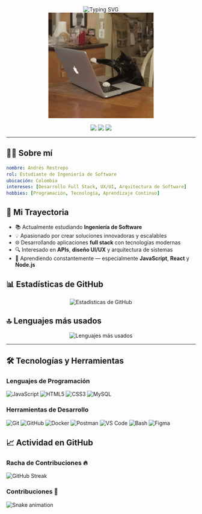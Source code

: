 <div align="center">
  <img src="https://readme-typing-svg.herokuapp.com?font=Fira+Code&size=32&duration=3000&pause=1000&color=36BCF7FF&center=true&vCenter=true&width=600&lines=¡Hola,+Soy+Andrés!+👋;Full+Stack+Developer+💻;Software+Engineering+Student+🎓" alt="Typing SVG"/>
</div>

<div align="center">
  <img src="img/cat _working.gif" height="280" alt="Developer Cat" />
</div>

<p align="center">
  <a href="proximamente"><img src="https://img.shields.io/badge/Portfolio-FF5722?style=for-the-badge&logo=todoist&logoColor=white"/></a>
  <a href="mailto:arestreporamirez3@gmail.com"><img src="https://img.shields.io/badge/Gmail-D14836?style=for-the-badge&logo=gmail&logoColor=white"/></a>
  <a href="proximamente"><img src="https://img.shields.io/badge/LinkedIn-0077B5?style=for-the-badge&logo=linkedin&logoColor=white"/></a>
</p>

---

## 👨‍💻 Sobre mí

```yaml
nombre: Andrés Restrepo
rol: Estudiante de Ingeniería de Software
ubicación: Colombia
intereses: [Desarrollo Full Stack, UX/UI, Arquitectura de Software]
hobbies: [Programación, Tecnología, Aprendizaje Continuo]
```

## 🚀 Mi Trayectoria

- 📚 Actualmente estudiando **Ingeniería de Software**
- 💡 Apasionado por crear soluciones innovadoras y escalables
- 🌐 Desarrollando aplicaciones **full stack** con tecnologías modernas
- 🔍 Interesado en **APIs**, **diseño UI/UX** y arquitectura de sistemas
- 🌱 Aprendiendo constantemente — especialmente **JavaScript**, **React** y **Node.js**

## 📊 Estadísticas de GitHub

<p align="center">
  <img height="180em" src="https://github-readme-stats-git-masterrstaa-rickstaa.vercel.app/api?username=AndresRestrepoDev&show_icons=true&theme=tokyonight&include_all_commits=true&count_private=true&hide=stars" alt="Estadísticas de GitHub"/>
</p>

## 🔝 Lenguajes más usados

<p align="center">
  <img height="180em" src="https://github-readme-stats.vercel.app/api/top-langs/?username=AndresRestrepoDev&layout=compact&langs_count=6&theme=tokyonight" alt="Lenguajes más usados"/>
</p>

---

## 🛠️ Tecnologías y Herramientas

### Lenguajes de Programación

![JavaScript](https://img.shields.io/badge/JavaScript-F7DF1E?style=for-the-badge&logo=javascript&logoColor=black)
![HTML5](https://img.shields.io/badge/HTML5-E34F26?style=for-the-badge&logo=html5&logoColor=white)
![CSS3](https://img.shields.io/badge/CSS3-1572B6?style=for-the-badge&logo=css3&logoColor=white)
![MySQL](https://img.shields.io/badge/MySQL-00000F?style=for-the-badge&logo=mysql&logoColor=white)

### Herramientas de Desarrollo

![Git](https://img.shields.io/badge/Git-F05032?style=for-the-badge&logo=git&logoColor=white)
![GitHub](https://img.shields.io/badge/GitHub-100000?style=for-the-badge&logo=github&logoColor=white)
![Docker](https://img.shields.io/badge/Docker-2496ED?style=for-the-badge&logo=docker&logoColor=white)
![Postman](https://img.shields.io/badge/Postman-FF6C37?style=for-the-badge&logo=postman&logoColor=white)
![VS Code](https://img.shields.io/badge/VS_Code-007ACC?style=for-the-badge&logo=visual-studio-code&logoColor=white)
![Bash](https://img.shields.io/badge/Bash-4EAA25?style=for-the-badge&logo=gnu-bash&logoColor=white)
![Figma](https://img.shields.io/badge/Figma-F24E1E?style=for-the-badge&logo=figma&logoColor=white)

## 📈 Actividad en GitHub

### Racha de Contribuciones 🔥

![GitHub Streak](https://github-readme-streak-stats.herokuapp.com/?user=AndresRestrepoDev&theme=tokyonight&hide_border=true&locale=es)

### Contribuciones 🐍

![Snake animation](https://github.com/AndresRestrepoDev/AndresRestrepoDev/blob/output/github-contribution-grid-snake-dark.svg)
